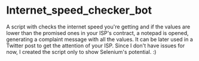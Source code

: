 # Internet_speed_checker_bot
A script with checks the internet speed you're getting and if the values are lower than the promised ones in your ISP's contract, a notepad is opened, generating a complaint message with all the values. It can be later used in a Twitter post to get the attention of your ISP. Since I don't have issues for now, I created the script only to show Selenium's potential. :) 
